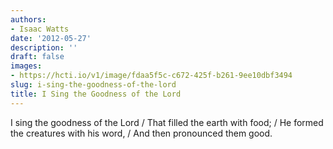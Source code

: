 ```yaml
---
authors:
- Isaac Watts
date: '2012-05-27'
description: ''
draft: false
images:
- https://hcti.io/v1/image/fdaa5f5c-c672-425f-b261-9ee10dbf3494
slug: i-sing-the-goodness-of-the-lord
title: I Sing the Goodness of the Lord
---
```


I sing the goodness of the Lord / That filled the earth with food; / He formed the creatures with his word, / And then pronounced them good.